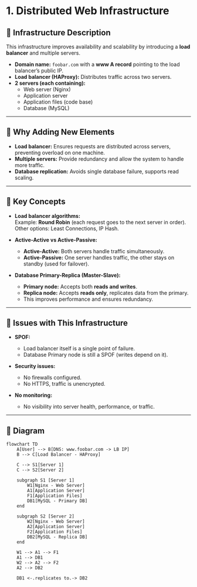 # 1. Distributed Web Infrastructure

## 📌 Infrastructure Description
This infrastructure improves availability and scalability by introducing a **load balancer** and multiple servers.

- **Domain name:** `foobar.com` with a **www A record** pointing to the load balancer’s public IP.  
- **Load balancer (HAProxy):** Distributes traffic across two servers.  
- **2 servers (each containing):**
  - Web server (Nginx)
  - Application server
  - Application files (code base)
  - Database (MySQL)

---

## 📌 Why Adding New Elements
- **Load balancer:** Ensures requests are distributed across servers, preventing overload on one machine.  
- **Multiple servers:** Provide redundancy and allow the system to handle more traffic.  
- **Database replication:** Avoids single database failure, supports read scaling.  

---

## 📌 Key Concepts
- **Load balancer algorithms:**  
  Example: **Round Robin** (each request goes to the next server in order).  
  Other options: Least Connections, IP Hash.  

- **Active-Active vs Active-Passive:**  
  - **Active-Active:** Both servers handle traffic simultaneously.  
  - **Active-Passive:** One server handles traffic, the other stays on standby (used for failover).  

- **Database Primary-Replica (Master-Slave):**  
  - **Primary node:** Accepts both **reads and writes**.  
  - **Replica node:** Accepts **reads only**, replicates data from the primary.  
  - This improves performance and ensures redundancy.  

---

## 📌 Issues with This Infrastructure
- **SPOF:**  
  - Load balancer itself is a single point of failure.  
  - Database Primary node is still a SPOF (writes depend on it).  

- **Security issues:**  
  - No firewalls configured.  
  - No HTTPS, traffic is unencrypted.  

- **No monitoring:**  
  - No visibility into server health, performance, or traffic.  

---

## 📌 Diagram

```mermaid
flowchart TD
    A[User] --> B[DNS: www.foobar.com -> LB IP]
    B --> C[Load Balancer - HAProxy]

    C --> S1[Server 1]
    C --> S2[Server 2]

    subgraph S1 [Server 1]
        W1[Nginx - Web Server]
        A1[Application Server]
        F1[Application Files]
        DB1[MySQL - Primary DB]
    end

    subgraph S2 [Server 2]
        W2[Nginx - Web Server]
        A2[Application Server]
        F2[Application Files]
        DB2[MySQL - Replica DB]
    end

    W1 --> A1 --> F1
    A1 --> DB1
    W2 --> A2 --> F2
    A2 --> DB2

    DB1 <-.replicates to.-> DB2
